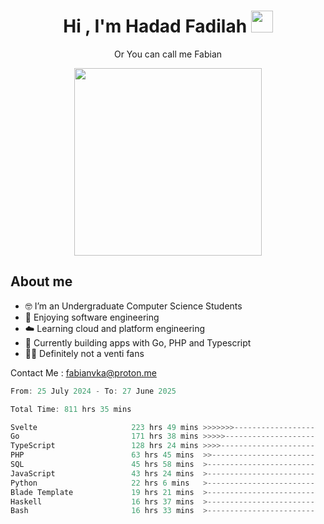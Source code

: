 <h1 align="center">Hi , I'm Hadad Fadilah  <img src="https://media.giphy.com/media/hvRJCLFzcasrR4ia7z/giphy.gif" width="35" ></h1>
<p align="center"><span>Or You can call me <span style="font: bold">Fabian</span></p>
<p align="center">
<img src="https://media.tenor.com/78dNivDemDAAAAAi/speech-bubble-venti.gif" width="300"/>    
</p>

##  About me
- 🤓 I’m an Undergraduate Computer Science Students
- 🍰 Enjoying software engineering
- ☁️ Learning cloud and platform engineering
- 🧰 Currently building apps with Go, PHP and Typescript 
- 🏃‍♂️ Definitely not a venti fans

Contact Me : fabianvka@proton.me

<!--START_SECTION:waka-->

```go
From: 25 July 2024 - To: 27 June 2025

Total Time: 811 hrs 35 mins

Svelte                     223 hrs 49 mins >>>>>>>------------------   27.35 %
Go                         171 hrs 38 mins >>>>>--------------------   20.97 %
TypeScript                 128 hrs 24 mins >>>>---------------------   15.69 %
PHP                        63 hrs 45 mins  >>-----------------------   07.79 %
SQL                        45 hrs 58 mins  >------------------------   05.62 %
JavaScript                 43 hrs 24 mins  >------------------------   05.30 %
Python                     22 hrs 6 mins   >------------------------   02.70 %
Blade Template             19 hrs 21 mins  >------------------------   02.37 %
Haskell                    16 hrs 37 mins  >------------------------   02.03 %
Bash                       16 hrs 33 mins  >------------------------   02.02 %
```

<!--END_SECTION:waka-->




<!--
**Fadil-Tao/Fadil-Tao** is a ✨ _special_ ✨ repository because its `README.md` (this file) appears on your GitHub profile.


